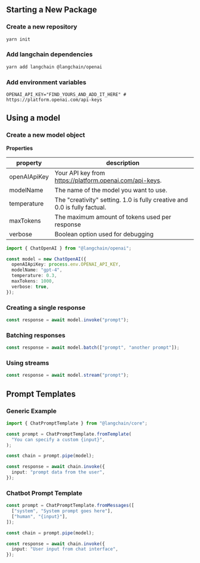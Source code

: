 ## Starting a New Package

### Create a new repository

```bash
yarn init
```

### Add langchain dependencies

```bash
yarn add langchain @langchain/openai
```

### Add environment variables

```dotenv
OPENAI_API_KEY="FIND_YOURS_AND_ADD_IT_HERE" # https://platform.openai.com/api-keys
```

## Using a model

### Create a new model object

**Properties**

| property     | description                                                               |
| ------------ | ------------------------------------------------------------------------- |
| openAIApiKey | Your API key from <https://platform.openai.com/api-keys>.                 |
| modelName    | The name of the model you want to use.                                    |
| temperature  | The "creativity" setting. 1.0 is fully creative and 0.0 is fully factual. |
| maxTokens    | The maximum amount of tokens used per response                            |
| verbose      | Boolean option used for debugging                                         |

```typescript
import { ChatOpenAI } from "@langchain/openai";

const model = new ChatOpenAI({
  openAIApiKey: process.env.OPENAI_API_KEY,
  modelName: "gpt-4",
  temperature: 0.3,
  maxTokens: 1000,
  verbose: true,
});
```

### Creating a single response

```typescript
const response = await model.invoke("prompt");
```

### Batching responses

```typescript
const response = await model.batch(["prompt", "another prompt"]);
```

### Using streams

```typescript
const response = await model.stream("prompt");
```

## Prompt Templates

### Generic Example

```typescript
import { ChatPromptTemplate } from "@langchain/core";

const prompt = ChatPromptTemplate.fromTemplate(
  "You can specify a custom {input}",
);

const chain = prompt.pipe(model);

const response = await chain.invoke({
  input: "prompt data from the user",
});
```

### Chatbot Prompt Template

```typescript
const prompt = ChatPromptTemplate.fromMessages([
  ["system", "System prompt goes here"],
  ["human", "{input}"],
]);

const chain = prompt.pipe(model);

const response = await chain.invoke({
  input: "User input from chat interface",
});
```
